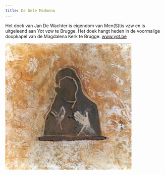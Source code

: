 ```yaml
---
title: De Gele Madonna
---
```

Het doek van Jan De Wachter is eigendom van Men(S)tis vzw en is uitgeleend aan Yot vzw te Brugge. Het doek hangt heden in de voormalige doopkapel van de Magdalena Kerk te Brugge. www.yot.be

![De Gele Madonna](./gelemadonna.jpg)
